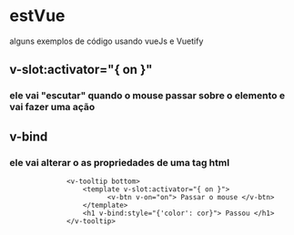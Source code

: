 # estVue
alguns exemplos de código usando vueJs e Vuetify


## v-slot:activator="{ on }"
### ele vai "escutar" quando o mouse passar sobre o elemento e vai fazer uma ação

## v-bind
### ele vai alterar o as propriedades de uma tag html




                  <v-tooltip bottom>
                      <template v-slot:activator="{ on }">
                            <v-btn v-on="on"> Passar o mouse </v-btn>
                      </template>
                      <h1 v-bind:style="{'color': cor}"> Passou </h1> 
                  </v-tooltip>

